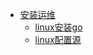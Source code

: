 * [安装运维](/md/安装运维/README.md)
  * [linux安装go](/md/安装运维/linux安装go.md)
  * [linux配置源](/md/安装运维/linux配置源.md) 
